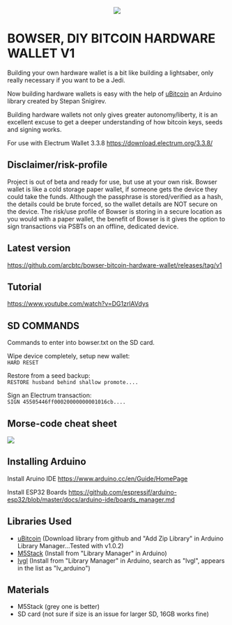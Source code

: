   <p align="center">
<img src="https://i.imgur.com/PJXob0B.png" />
</p>

<h1>BOWSER, DIY BITCOIN HARDWARE WALLET V1</h1>

Building your own hardware wallet is a bit like building a lightsaber, only really necessary if you want to be a Jedi.

Now building hardware wallets is easy with the help of <a href="https://github.com/micro-bitcoin/uBitcoin">uBitcoin</a> an Arduino library created by Stepan Snigirev.

Building hardware wallets not only gives greater autonomy/liberty, it is an excellent excuse to get a deeper understanding of how bitcoin keys, seeds and signing works.

For use with Electrum Wallet 3.3.8 https://download.electrum.org/3.3.8/ 

## Disclaimer/risk-profile

Project is out of beta and ready for use, but use at your own risk.
Bowser wallet is like a cold storage paper wallet, if someone gets the device they could take the funds. Although the passphrase is stored/verified as a hash, the details could be brute forced, so the wallet details are NOT secure on the device.
The risk/use profile of Bowser is storing in a secure location as you would with a paper wallet, the benefit of Bowser is it gives the option to sign transactions via PSBTs on an offline, dedicated device.

## Latest version

https://github.com/arcbtc/bowser-bitcoin-hardware-wallet/releases/tag/v1

## Tutorial

https://www.youtube.com/watch?v=DG1zrlAVdys

## SD COMMANDS

Commands to enter into bowser.txt on the SD card.

Wipe device completely, setup new wallet:<br/>
`HARD RESET`

Restore from a seed backup:<br/>
`RESTORE husband behind shallow promote....`

Sign an Electrum transaction:<br/>
`SIGN 45505446ff00020000000001016cb....`

## Morse-code cheat sheet

<img src="https://i.imgur.com/atlxPn1.png">

## Installing Arduino

Install Aruino IDE
https://www.arduino.cc/en/Guide/HomePage

Install ESP32 Boards
https://github.com/espressif/arduino-esp32/blob/master/docs/arduino-ide/boards_manager.md


## Libraries Used

- <a href="https://github.com/micro-bitcoin/uBitcoin">uBitcoin</a> (Download library from github and "Add Zip Library" in Arduino Library Manager...Tested with v1.0.2)
- <a href="https://github.com/m5stack/M5Stack">M5Stack</a> (Install from "Library Manager" in Arduino)
- [lvgl](https://lvgl.io/) (Install from "Library Manager" in Arduino, search as "lvgl", appears in the list as "lv_arduino")

## Materials

- M5Stack (grey one is better)
- SD card (not sure if size is an issue for larger SD, 16GB works fine)
